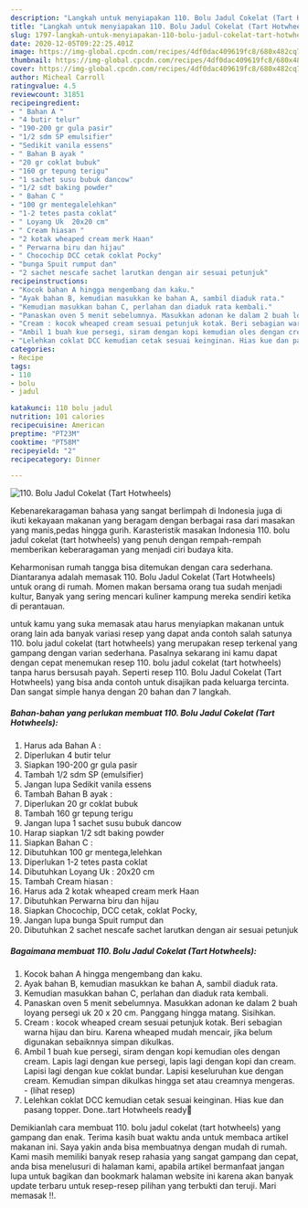 ```yaml
---
description: "Langkah untuk menyiapakan 110. Bolu Jadul Cokelat (Tart Hotwheels) Homemade"
title: "Langkah untuk menyiapakan 110. Bolu Jadul Cokelat (Tart Hotwheels) Homemade"
slug: 1797-langkah-untuk-menyiapakan-110-bolu-jadul-cokelat-tart-hotwheels-homemade
date: 2020-12-05T09:22:25.401Z
image: https://img-global.cpcdn.com/recipes/4df0dac409619fc8/680x482cq70/110-bolu-jadul-cokelat-tart-hotwheels-foto-resep-utama.jpg
thumbnail: https://img-global.cpcdn.com/recipes/4df0dac409619fc8/680x482cq70/110-bolu-jadul-cokelat-tart-hotwheels-foto-resep-utama.jpg
cover: https://img-global.cpcdn.com/recipes/4df0dac409619fc8/680x482cq70/110-bolu-jadul-cokelat-tart-hotwheels-foto-resep-utama.jpg
author: Micheal Carroll
ratingvalue: 4.5
reviewcount: 31851
recipeingredient:
- " Bahan A "
- "4 butir telur"
- "190-200 gr gula pasir"
- "1/2 sdm SP emulsifier"
- "Sedikit vanila essens"
- " Bahan B ayak "
- "20 gr coklat bubuk"
- "160 gr tepung terigu"
- "1 sachet susu bubuk dancow"
- "1/2 sdt baking powder"
- " Bahan C "
- "100 gr mentegalelehkan"
- "1-2 tetes pasta coklat"
- " Loyang Uk  20x20 cm"
- " Cream hiasan "
- "2 kotak wheaped cream merk Haan"
- " Perwarna biru dan hijau"
- " Chocochip DCC cetak coklat Pocky"
- "bunga Spuit rumput dan"
- "2 sachet nescafe sachet larutkan dengan air sesuai petunjuk"
recipeinstructions:
- "Kocok bahan A hingga mengembang dan kaku."
- "Ayak bahan B, kemudian masukkan ke bahan A, sambil diaduk rata."
- "Kemudian masukkan bahan C, perlahan dan diaduk rata kembali."
- "Panaskan oven 5 menit sebelumnya. Masukkan adonan ke dalam 2 buah loyang persegi uk 20 x 20 cm. Panggang hingga matang. Sisihkan."
- "Cream : kocok wheaped cream sesuai petunjuk kotak. Beri sebagian warna hijau dan biru. Karena wheaped mudah mencair, jika belum digunakan sebaiknnya simpan dikulkas."
- "Ambil 1 buah kue persegi, siram dengan kopi kemudian oles dengan cream. Lapis lagi dengan kue persegi, lapis lagi dengan kopi dan cream. Lapisi lagi dengan kue coklat bundar. Lapisi keseluruhan kue dengan cream. Kemudian simpan dikulkas hingga set atau creamnya mengeras.           (lihat resep)"
- "Lelehkan coklat DCC kemudian cetak sesuai keinginan. Hias kue dan pasang topper. Done..tart Hotwheels ready🥰"
categories:
- Recipe
tags:
- 110
- bolu
- jadul

katakunci: 110 bolu jadul 
nutrition: 101 calories
recipecuisine: American
preptime: "PT23M"
cooktime: "PT58M"
recipeyield: "2"
recipecategory: Dinner

---
```



![110. Bolu Jadul Cokelat (Tart Hotwheels)](https://img-global.cpcdn.com/recipes/4df0dac409619fc8/680x482cq70/110-bolu-jadul-cokelat-tart-hotwheels-foto-resep-utama.jpg)

Kebenarekaragaman bahasa yang sangat berlimpah di Indonesia juga di ikuti kekayaan makanan yang beragam dengan berbagai rasa dari masakan yang manis,pedas hingga gurih. Karasteristik masakan Indonesia 110. bolu jadul cokelat (tart hotwheels) yang penuh dengan rempah-rempah memberikan keberaragaman yang menjadi ciri budaya kita.




Keharmonisan rumah tangga bisa ditemukan dengan cara sederhana. Diantaranya adalah memasak 110. Bolu Jadul Cokelat (Tart Hotwheels) untuk orang di rumah. Momen makan bersama orang tua sudah menjadi kultur, Banyak yang sering mencari kuliner kampung mereka sendiri ketika di perantauan.

untuk kamu yang suka memasak atau harus menyiapkan makanan untuk orang lain ada banyak variasi resep yang dapat anda contoh salah satunya 110. bolu jadul cokelat (tart hotwheels) yang merupakan resep terkenal yang gampang dengan varian sederhana. Pasalnya sekarang ini kamu dapat dengan cepat menemukan resep 110. bolu jadul cokelat (tart hotwheels) tanpa harus bersusah payah.
Seperti resep 110. Bolu Jadul Cokelat (Tart Hotwheels) yang bisa anda contoh untuk disajikan pada keluarga tercinta. Dan sangat simple hanya dengan 20 bahan dan 7 langkah.


<!--inarticleads1-->

##### Bahan-bahan yang perlukan membuat 110. Bolu Jadul Cokelat (Tart Hotwheels):

1. Harus ada  Bahan A :
1. Diperlukan 4 butir telur
1. Siapkan 190-200 gr gula pasir
1. Tambah 1/2 sdm SP (emulsifier)
1. Jangan lupa Sedikit vanila essens
1. Tambah  Bahan B ayak :
1. Diperlukan 20 gr coklat bubuk
1. Tambah 160 gr tepung terigu
1. Jangan lupa 1 sachet susu bubuk dancow
1. Harap siapkan 1/2 sdt baking powder
1. Siapkan  Bahan C :
1. Dibutuhkan 100 gr mentega,lelehkan
1. Diperlukan 1-2 tetes pasta coklat
1. Dibutuhkan  Loyang Uk : 20x20 cm
1. Tambah  Cream hiasan :
1. Harus ada 2 kotak wheaped cream merk Haan
1. Dibutuhkan  Perwarna biru dan hijau
1. Siapkan  Chocochip, DCC cetak, coklat Pocky,
1. Jangan lupa bunga Spuit rumput dan
1. Dibutuhkan 2 sachet nescafe sachet larutkan dengan air sesuai petunjuk




<!--inarticleads2-->

##### Bagaimana membuat  110. Bolu Jadul Cokelat (Tart Hotwheels):

1. Kocok bahan A hingga mengembang dan kaku.
1. Ayak bahan B, kemudian masukkan ke bahan A, sambil diaduk rata.
1. Kemudian masukkan bahan C, perlahan dan diaduk rata kembali.
1. Panaskan oven 5 menit sebelumnya. Masukkan adonan ke dalam 2 buah loyang persegi uk 20 x 20 cm. Panggang hingga matang. Sisihkan.
1. Cream : kocok wheaped cream sesuai petunjuk kotak. Beri sebagian warna hijau dan biru. Karena wheaped mudah mencair, jika belum digunakan sebaiknnya simpan dikulkas.
1. Ambil 1 buah kue persegi, siram dengan kopi kemudian oles dengan cream. Lapis lagi dengan kue persegi, lapis lagi dengan kopi dan cream. Lapisi lagi dengan kue coklat bundar. Lapisi keseluruhan kue dengan cream. Kemudian simpan dikulkas hingga set atau creamnya mengeras. -           (lihat resep)
1. Lelehkan coklat DCC kemudian cetak sesuai keinginan. Hias kue dan pasang topper. Done..tart Hotwheels ready🥰




Demikianlah cara membuat 110. bolu jadul cokelat (tart hotwheels) yang gampang dan enak. Terima kasih buat waktu anda untuk membaca artikel makanan ini. Saya yakin anda bisa membuatnya dengan mudah di rumah. Kami masih memiliki banyak resep rahasia yang sangat gampang dan cepat, anda bisa menelusuri di halaman kami, apabila artikel bermanfaat jangan lupa untuk bagikan dan bookmark halaman website ini karena akan banyak update terbaru untuk resep-resep pilihan yang terbukti dan teruji. Mari memasak !!. 
